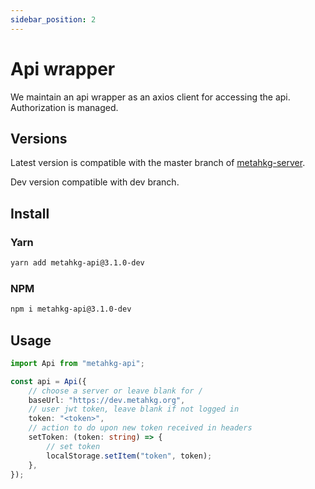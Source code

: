 ```yaml
---
sidebar_position: 2
---
```


# Api wrapper

We maintain an api wrapper as an axios client for accessing the api.
Authorization is managed.

## Versions

Latest version is compatible with the master branch of [metahkg-server](https://gitlab.com/metahkg/metahkg-server).

Dev version compatible with dev branch.

## Install

### Yarn

```bash
yarn add metahkg-api@3.1.0-dev
```

### NPM

```bash
npm i metahkg-api@3.1.0-dev
```

## Usage

```typescript
import Api from "metahkg-api";

const api = Api({
    // choose a server or leave blank for /
    baseUrl: "https://dev.metahkg.org",
    // user jwt token, leave blank if not logged in
    token: "<token>",
    // action to do upon new token received in headers
    setToken: (token: string) => {
        // set token
        localStorage.setItem("token", token);
    },
});
```
